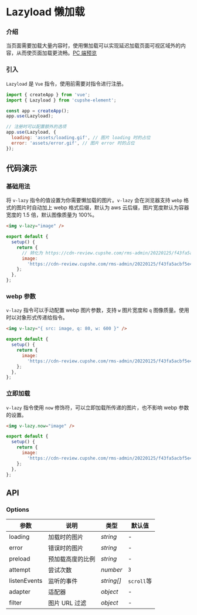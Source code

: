 # Lazyload 懒加载

### 介绍

当页面需要加载大量内容时，使用懒加载可以实现延迟加载页面可视区域外的内容，从而使页面加载更流畅。[PC 端预览](/mobile.html#/lazyload)

### 引入

`Lazyload` 是 `Vue` 指令，使用前需要对指令进行注册。

```js
import { createApp } from 'vue';
import { Lazyload } from 'cupshe-element';

const app = createApp();
app.use(Lazyload);

// 注册时可以配置额外的选项
app.use(Lazyload, {
  loading: 'assets/loading.gif', // 图片 loading 时的占位
  error: 'assets/error.gif', // 图片 error 时的占位
});
```

## 代码演示

### 基础用法

将 `v-lazy` 指令的值设置为你需要懒加载的图片。`v-lazy` 会在浏览器支持 `webp` 格式的图片时自动加上 webp 格式后缀，默认为 aws 云后缀，图片宽度默认为容器宽度的 1.5 倍，默认图像质量为 100%。

```html
<img v-lazy="image" />
```

```js
export default {
  setup() {
    return {
      // 转化为 https://cdn-review.cupshe.com/rms-admin/20220125/f43fa5acbf5e44839e81563235afdf8f.jpg?x-oss-process=image/format,webp/quality,q_100/resize,w_492
      image:
        'https://cdn-review.cupshe.com/rms-admin/20220125/f43fa5acbf5e44839e81563235afdf8f.jpg',
    };
  },
};
```

### webp 参数

`v-lazy` 指令可以手动配置 webp 图片参数，支持 `w` 图片宽度和 `q` 图像质量。使用时以对象形式传递给指令。

```html
<img v-lazy="{ src: image, q: 80, w: 600 }" />
```

```js
export default {
  setup() {
    return {
      image:
        'https://cdn-review.cupshe.com/rms-admin/20220125/f43fa5acbf5e44839e81563235afdf8f.jpg',
    };
  },
};
```

### 立即加载

`v-lazy` 指令使用 `now` 修饰符，可以立即加载所传递的图片，也不影响 webp 参数的设置。

```html
<img v-lazy.now="image" />
```

```js
export default {
  setup() {
    return {
      image:
        'https://cdn-review.cupshe.com/rms-admin/20220125/f43fa5acbf5e44839e81563235afdf8f.jpg',
    };
  },
};
```

## API

### Options

| 参数         | 说明             | 类型       | 默认值     |
| ------------ | ---------------- | ---------- | ---------- |
| loading      | 加载时的图片     | _string_   | -          |
| error        | 错误时的图片     | _string_   | -          |
| preload      | 预加载高度的比例 | _string_   | -          |
| attempt      | 尝试次数         | _number_   | `3`        |
| listenEvents | 监听的事件       | _string[]_ | `scroll`等 |
| adapter      | 适配器           | _object_   | -          |
| filter       | 图片 URL 过滤    | _object_   | -          |
